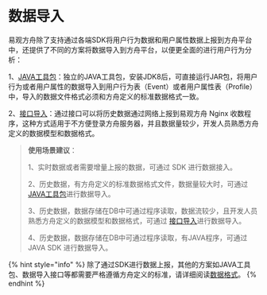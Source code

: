 # 数据导入

易观方舟除了支持通过各端SDK将用户行为数据和用户属性数据上报到方舟平台中，还提供了不同的方案将数据导入到方舟平台，以便更全面的进行用户行为分析：

1、[JAVA工具包](tool/)：独立的JAVA工具包，安装JDK8后，可直接运行JAR包，将用户行为或者用户属性的数据导入到用户行为表（Event）或者用户属性表（Profile）中，导入的数据文件格式必须和方舟定义的标准数据格式一致。

2、[接口导入](restful-api.md)：通过接口可以将历史数据通过网络上报到易观方舟 Nginx 收数程序，这种方式适用于不方便登录方舟服务器，并且数据量较少，开发人员熟悉方舟定义的数据模型和数据格式。

> **使用场景建议**：
>
> 1、实时数据或者需要增量上报的数据，可通过 SDK 进行数据接入。
>
> 2、历史数据，有方舟定义的标准数据格式文件，数据量较大时，可通过[JAVA工具包](tool/)进行数据导入。
>
> 3、历史数据，数据存储在DB中可通过程序读取，数据流较少，且开发人员熟悉方舟定义的数据模型和数据格式，可通过 [接口导入](restful-api.md)进行数据导入。
>
> 4、历史数据，数据存储在DB中可通过程序读取，有JAVA程序，可通过 JAVA SDK 进行数据导入。

{% hint style="info" %}
除了通过SDK进行数据上报，其他的方案如JAVA工具包、数据导入接口等都需要严格遵循方舟定义的标准，请详细阅读[数据格式](../prepare/data-type.md)。
{% endhint %}



